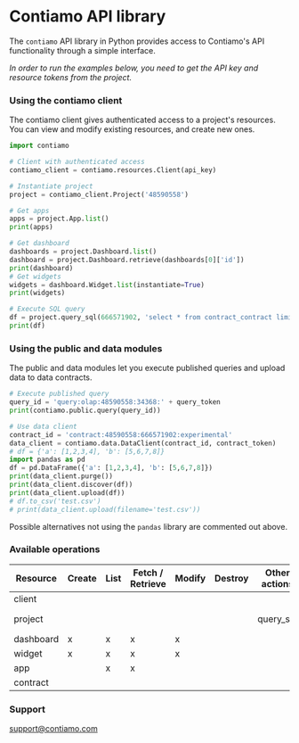 # Contiamo API library

The `contiamo` API library in Python provides access to Contiamo's API functionality through a simple interface.

*In order to run the examples below, you need to get the API key and resource tokens from the project.*

### Using the contiamo client

The contiamo client gives authenticated access to a project's resources. You can view and modify existing resources, and create new ones.

```python
import contiamo

# Client with authenticated access
contiamo_client = contiamo.resources.Client(api_key)

# Instantiate project
project = contiamo_client.Project('48590558')

# Get apps
apps = project.App.list()
print(apps)

# Get dashboard
dashboards = project.Dashboard.list()
dashboard = project.Dashboard.retrieve(dashboards[0]['id'])
print(dashboard)
# Get widgets
widgets = dashboard.Widget.list(instantiate=True)
print(widgets)

# Execute SQL query
df = project.query_sql(666571902, 'select * from contract_contract limit 1;')
print(df)
```

### Using the public and data modules

The public and data modules let you execute published queries and upload data to data contracts.

```python
# Execute published query
query_id = 'query:olap:48590558:34368:' + query_token
print(contiamo.public.query(query_id))

# Use data client
contract_id = 'contract:48590558:666571902:experimental'
data_client = contiamo.data.DataClient(contract_id, contract_token)
# df = {'a': [1,2,3,4], 'b': [5,6,7,8]}
import pandas as pd
df = pd.DataFrame({'a': [1,2,3,4], 'b': [5,6,7,8]})
print(data_client.purge())
print(data_client.discover(df))
print(data_client.upload(df))
# df.to_csv('test.csv')
# print(data_client.upload(filename='test.csv'))
```

Possible alternatives not using the `pandas` library are commented out above.

### Available operations

| Resource     | Create | List | Fetch / Retrieve | Modify | Destroy | Other actions   | Child Resources       |
|--------------|--------|------|------------------|--------|---------|-----------------|-----------------------|
| client       |        |      |                  |        |         |                 | project               |
| project      |        |      |                  |        |         | query_sql       | app, dashboard        |
| dashboard    | x      | x    | x                | x      |         |                 | widget                |
| widget       | x      | x    | x                | x      |         |                 |                       |
| app          |        | x    | x                |        |         |                 | contract              |
| contract     |        |      |                  |        |         |                 |                       |

### Support

support@contiamo.com
